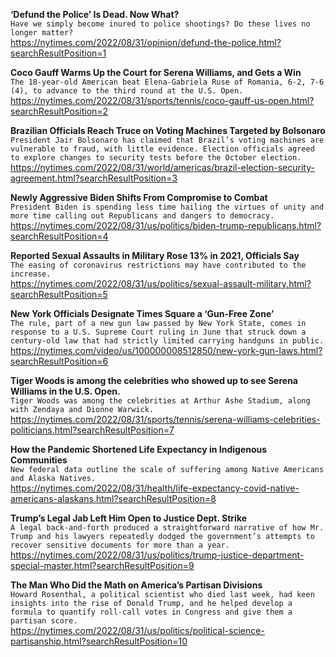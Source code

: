 **‘Defund the Police’ Is Dead. Now What?**\
`Have we simply become inured to police shootings? Do these lives no longer matter?`\
https://nytimes.com/2022/08/31/opinion/defund-the-police.html?searchResultPosition=1

**Coco Gauff Warms Up the Court for Serena Williams, and Gets a Win**\
`The 18-year-old American beat Elena-Gabriela Ruse of Romania, 6-2, 7-6 (4), to advance to the third round at the U.S. Open.`\
https://nytimes.com/2022/08/31/sports/tennis/coco-gauff-us-open.html?searchResultPosition=2

**Brazilian Officials Reach Truce on Voting Machines Targeted by Bolsonaro**\
`President Jair Bolsonaro has claimed that Brazil’s voting machines are vulnerable to fraud, with little evidence. Election officials agreed to explore changes to security tests before the October election.`\
https://nytimes.com/2022/08/31/world/americas/brazil-election-security-agreement.html?searchResultPosition=3

**Newly Aggressive Biden Shifts From Compromise to Combat**\
`President Biden is spending less time hailing the virtues of unity and more time calling out Republicans and dangers to democracy.`\
https://nytimes.com/2022/08/31/us/politics/biden-trump-republicans.html?searchResultPosition=4

**Reported Sexual Assaults in Military Rose 13% in 2021, Officials Say**\
`The easing of coronavirus restrictions may have contributed to the increase.`\
https://nytimes.com/2022/08/31/us/politics/sexual-assault-military.html?searchResultPosition=5

**New York Officials Designate Times Square a ‘Gun-Free Zone’**\
`The rule, part of a new gun law passed by New York State, comes in response to a U.S. Supreme Court ruling in June that struck down a century-old law that had strictly limited carrying handguns in public.`\
https://nytimes.com/video/us/100000008512850/new-york-gun-laws.html?searchResultPosition=6

**Tiger Woods is among the celebrities who showed up to see Serena Williams in the U.S. Open.**\
`Tiger Woods was among the celebrities at Arthur Ashe Stadium, along with Zendaya and Dionne Warwick.`\
https://nytimes.com/2022/08/31/sports/tennis/serena-williams-celebrities-politicians.html?searchResultPosition=7

**How the Pandemic Shortened Life Expectancy in Indigenous Communities**\
`New federal data outline the scale of suffering among Native Americans and Alaska Natives.`\
https://nytimes.com/2022/08/31/health/life-expectancy-covid-native-americans-alaskans.html?searchResultPosition=8

**Trump’s Legal Jab Left Him Open to Justice Dept. Strike**\
`A legal back-and-forth produced a straightforward narrative of how Mr. Trump and his lawyers repeatedly dodged the government’s attempts to recover sensitive documents for more than a year.`\
https://nytimes.com/2022/08/31/us/politics/trump-justice-department-special-master.html?searchResultPosition=9

**The Man Who Did the Math on America’s Partisan Divisions**\
`Howard Rosenthal, a political scientist who died last week, had keen insights into the rise of Donald Trump, and he helped develop a formula to quantify roll-call votes in Congress and give them a partisan score.`\
https://nytimes.com/2022/08/31/us/politics/political-science-partisanship.html?searchResultPosition=10

